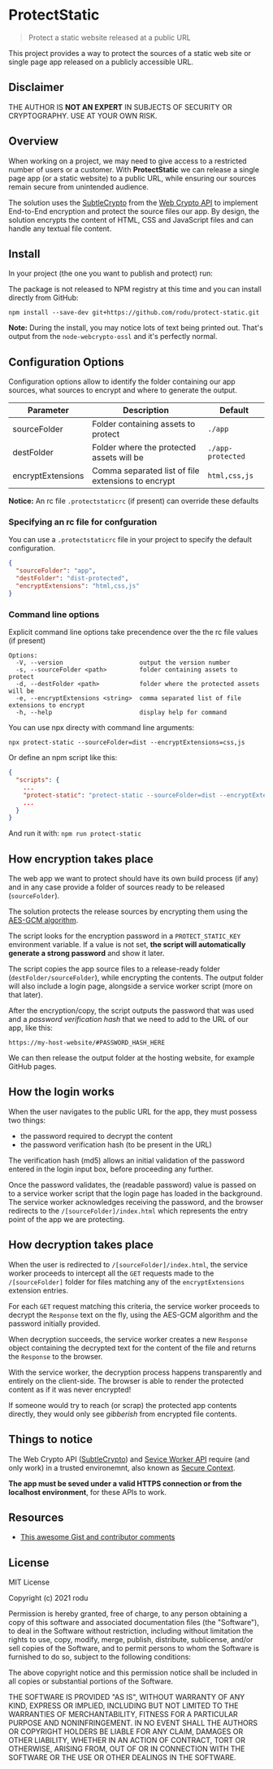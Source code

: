 # ProtectStatic

> Protect a static website released at a public URL

This project provides a way to protect the sources of a static web site or single page app released on a publicly accessible URL.

## Disclaimer

THE AUTHOR IS **NOT AN EXPERT** IN SUBJECTS OF SECURITY OR CRYPTOGRAPHY. USE AT YOUR OWN RISK.

## Overview

When working on a project, we may need to give access to a restricted number of users or a customer. With **ProtectStatic** we can release a single page app (or a static website) to a public URL, while ensuring our sources remain secure from unintended audience.

The solution uses the [SubtleCrypto](https://developer.mozilla.org/en-US/docs/Web/API/SubtleCrypto) from the [Web Crypto API](https://developer.mozilla.org/en-US/docs/Web/API/Web_Crypto_API) to implement End-to-End encryption and protect the source files our app. By design, the solution encrypts the content of HTML, CSS and JavaScript files and can handle any textual file content.

## Install

In your project (the one you want to publish and protect) run:

The package is not released to NPM registry at this time and you can install directly from GitHub:

`npm install --save-dev git+https://github.com/rodu/protect-static.git`

**Note:** During the install, you may notice lots of text being printed out. That's output from the `node-webcrypto-ossl` and it's perfectly normal.

## Configuration Options

Configuration options allow to identify the folder containing our app sources, what sources to encrypt and where to generate the output.

| Parameter         | Description                                        | Default           |
| ----------------- | -------------------------------------------------- | ----------------- |
| sourceFolder      | Folder containing assets to protect                | `./app`           |
| destFolder        | Folder where the protected assets will be          | `./app-protected` |
| encryptExtensions | Comma separated list of file extensions to encrypt | `html,css,js`     |

**Notice:** An rc file `.protectstaticrc` (if present) can override these defaults

### Specifying an rc file for confguration

You can use a `.protectstaticrc` file in your project to specify the default configuration.

```json
{
  "sourceFolder": "app",
  "destFolder": "dist-protected",
  "encryptExtensions": "html,css,js"
}
```

### Command line options

Explicit command line options take precendence over the the rc file values (if present)

```text
Options:
  -V, --version                     output the version number
  -s, --sourceFolder <path>         folder containing assets to protect
  -d, --destFolder <path>           folder where the protected assets will be
  -e, --encryptExtensions <string>  comma separated list of file extensions to encrypt
  -h, --help                        display help for command
```

You can use npx directy with command line arguments:

`npx protect-static --sourceFolder=dist --encryptExtensions=css,js`

Or define an npm script like this:

```json
{
  "scripts": {
    ...
    "protect-static": "protect-static --sourceFolder=dist --encryptExtensions=css,js"
    ...
  }
}
```

And run it with: `npm run protect-static`

## How encryption takes place

The web app we want to protect should have its own build process (if any) and in any case provide a folder of sources ready to be released (`sourceFolder`).

The solution protects the release sources by encrypting them using the [AES-GCM algorithm](https://isuruka.medium.com/selecting-the-best-aes-block-cipher-mode-aes-gcm-vs-aes-cbc-ee3ebae173c).

The script looks for the encryption password in a `PROTECT_STATIC_KEY` environment variable. If a value is not set, **the script will automatically generate a strong password** and show it later.

The script copies the app source files to a release-ready folder (`destFolder/sourceFolder`), while encrypting the contents. The output folder will also include a login page, alongside a service worker script (more on that later).

After the encryption/copy, the script outputs the password that was used and a _password verification hash_ that we need to add to the URL of our app, like this:

`https://my-host-website/#PASSWORD_HASH_HERE`

We can then release the output folder at the hosting website, for example GitHub pages.

## How the login works

When the user navigates to the public URL for the app, they must possess two things:

- the password required to decrypt the content
- the password verification hash (to be present in the URL)

The verification hash (md5) allows an initial validation of the password entered in the login input box, before proceeding any further.

Once the password validates, the (readable password) value is passed on to a service worker script that the login page has loaded in the background. The service worker acknowledges receiving the password, and the browser redirects to the `/[sourceFolder]/index.html` which represents the entry point of the app we are protecting.

## How decryption takes place

When the user is redirected to `/[sourceFolder]/index.html`, the service worker proceeds to intercept all the `GET` requests made to the `/[sourceFolder]` folder for files matching any of the `encryptExtensions` extension entries.

For each `GET` request matching this criteria, the service worker proceeds to decrypt the `Response` text on the fly, using the AES-GCM algorithm and the password initially provided.

When decryption succeeds, the service worker creates a new `Response` object containing the decrypted text for the content of the file and returns the `Response` to the browser.

With the service worker, the decryption process happens transparently and entirely on the client-side. The browser is able to render the protected content as if it was never encrypted!

If someone would try to reach (or scrap) the protected app contents directly, they would only see _gibberish_ from encrypted file contents.

## Things to notice

The Web Crypto API ([SubtleCrypto](https://developer.mozilla.org/en-US/docs/Web/API/SubtleCrypto)) and [Sevice Worker API](https://developer.mozilla.org/en-US/docs/Web/API/Service_Worker_API) require (and only work) in a trusted environemnt, also known as [Secure Context](https://developer.mozilla.org/en-US/docs/Web/Security/Secure_Contexts).

**The app must be seved under a valid HTTPS connection or from the localhost environment**, for these APIs to work.

## Resources

- [This awesome Gist and contributor comments](https://gist.github.com/chrisveness/43bcda93af9f646d083fad678071b90a)

## License

MIT License

Copyright (c) 2021 rodu

Permission is hereby granted, free of charge, to any person obtaining a copy
of this software and associated documentation files (the "Software"), to deal
in the Software without restriction, including without limitation the rights
to use, copy, modify, merge, publish, distribute, sublicense, and/or sell
copies of the Software, and to permit persons to whom the Software is
furnished to do so, subject to the following conditions:

The above copyright notice and this permission notice shall be included in all
copies or substantial portions of the Software.

THE SOFTWARE IS PROVIDED "AS IS", WITHOUT WARRANTY OF ANY KIND, EXPRESS OR IMPLIED, INCLUDING BUT NOT LIMITED TO THE WARRANTIES OF MERCHANTABILITY, FITNESS FOR A PARTICULAR PURPOSE AND NONINFRINGEMENT. IN NO EVENT SHALL THE AUTHORS OR COPYRIGHT HOLDERS BE LIABLE FOR ANY CLAIM, DAMAGES OR OTHER LIABILITY, WHETHER IN AN ACTION OF CONTRACT, TORT OR OTHERWISE, ARISING FROM, OUT OF OR IN CONNECTION WITH THE SOFTWARE OR THE USE OR OTHER DEALINGS IN THE SOFTWARE.

